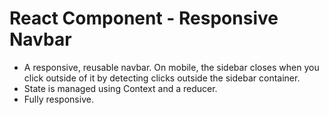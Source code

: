 # React Component - Responsive Navbar
- A responsive, reusable navbar. On mobile, the sidebar closes when you click outside of it by detecting clicks outside the sidebar container.
- State is managed using Context and a reducer.
- Fully responsive.
